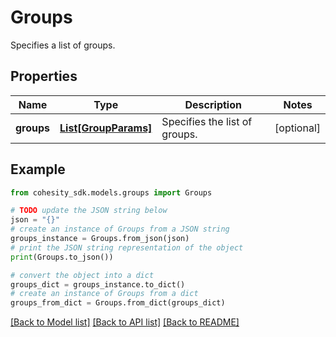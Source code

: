 # Groups

Specifies a list of groups.

## Properties

Name | Type | Description | Notes
------------ | ------------- | ------------- | -------------
**groups** | [**List[GroupParams]**](GroupParams.md) | Specifies the list of groups. | [optional] 

## Example

```python
from cohesity_sdk.models.groups import Groups

# TODO update the JSON string below
json = "{}"
# create an instance of Groups from a JSON string
groups_instance = Groups.from_json(json)
# print the JSON string representation of the object
print(Groups.to_json())

# convert the object into a dict
groups_dict = groups_instance.to_dict()
# create an instance of Groups from a dict
groups_from_dict = Groups.from_dict(groups_dict)
```
[[Back to Model list]](../README.md#documentation-for-models) [[Back to API list]](../README.md#documentation-for-api-endpoints) [[Back to README]](../README.md)


